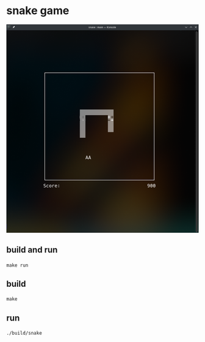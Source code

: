 # snake game
![Alt text](./screenshots/1.png?raw=true "Title")

## build and run
`make run`

## build
`make`

## run
`./build/snake`
